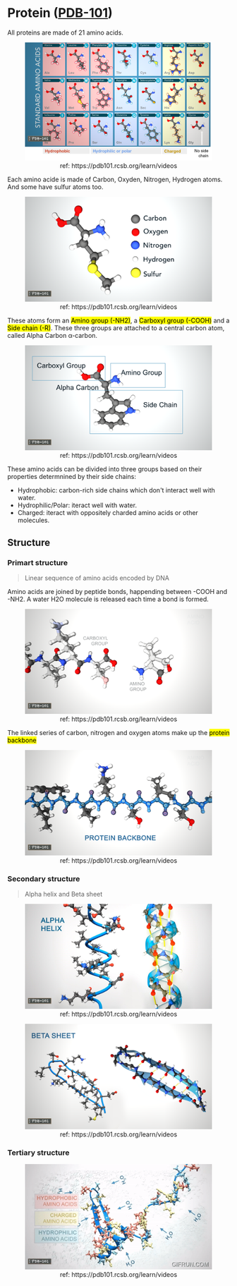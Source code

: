 # Protein ([PDB-101](https://pdb101.rcsb.org/learn/videos))

All proteins are made of 21 amino acids.
<center>
  <figure>
    <img src="./img/PROTEIN1.png" alt=" " >
    <figcaption>ref: https://pdb101.rcsb.org/learn/videos </figcaption>
  </figure>
</center>

Each amino acide is made of Carbon, Oxyden, Nitrogen, Hydrogen atoms. And some have sulfur atoms too.

<center>
  <figure>
    <img src="./img/protein2.png" alt=" " >
    <figcaption>ref: https://pdb101.rcsb.org/learn/videos </figcaption>
  </figure>
</center>
These atoms form an <mark>Amino group (-NH2)</mark>, a <mark>Carboxyl group (-COOH)</mark> and a <mark>Side chain (-R)</mark>. These three groups are attached to a central carbon atom, called Alpha Carbon α-carbon.
<center>
  <figure>
    <img src="./img/protein3.png" alt=" " >
    <figcaption>ref: https://pdb101.rcsb.org/learn/videos </figcaption>
  </figure>
</center>

These amino acids can be divided into three groups based on their properties determnined by their side chains:
- Hydrophobic: carbon-rich side chains which don't interact well with water.
- Hydrophilic/Polar: iteract well with water.
- Charged: iteract with oppositely charded amino acids or other molecules.

## Structure

### Primart structure
> Linear sequence of amino acids encoded by DNA

Amino acids are joined by peptide bonds, happending between -COOH and -NH2. A water H2O molecule is released each time a bond is formed.
<center>
  <figure>
    <img src="./img/protein4.png" alt=" " >
    <figcaption>ref: https://pdb101.rcsb.org/learn/videos </figcaption>
  </figure>
</center>

The linked series of carbon, nitrogen and oxygen atoms make up the <mark>protein backbone</mark>

<center>
  <figure>
    <img src="./img/protein5.png" alt=" " >
    <figcaption>ref: https://pdb101.rcsb.org/learn/videos </figcaption>
  </figure>
</center>

### Secondary structure
> Alpha helix and Beta sheet

<center>
  <figure>
    <img src="./img/protein6.jpg" alt=" " >
    <figcaption>ref: https://pdb101.rcsb.org/learn/videos </figcaption>
  </figure>
</center>

<center>
  <figure>
    <img src="./img/protein7.png" alt=" " >
    <figcaption>ref: https://pdb101.rcsb.org/learn/videos </figcaption>
  </figure>
</center>

### Tertiary structure
> 

<center>
  <figure>
    <img src="./img/What_is_a_Protein_from_PDB101.gif" alt=" " >
    <figcaption>ref: https://pdb101.rcsb.org/learn/videos </figcaption>
  </figure>
</center>